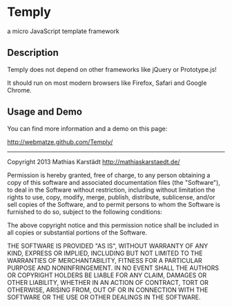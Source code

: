 Temply
======

a micro JavaScript template framework

Description
-----------

Temply does not depend on other frameworks like jQuery or Prototype.js!

It should run on most modern browsers like Firefox, Safari and Google Chrome.

Usage and Demo
--------------

You can find more information and a demo on this page:

http://webmatze.github.com/Temply/

-----

Copyright 2013 Mathias Karstädt
http://mathiaskarstaedt.de/

Permission is hereby granted, free of charge, to any person obtaining
a copy of this software and associated documentation files (the
"Software"), to deal in the Software without restriction, including
without limitation the rights to use, copy, modify, merge, publish,
distribute, sublicense, and/or sell copies of the Software, and to
permit persons to whom the Software is furnished to do so, subject to
the following conditions:

The above copyright notice and this permission notice shall be
included in all copies or substantial portions of the Software.

THE SOFTWARE IS PROVIDED "AS IS", WITHOUT WARRANTY OF ANY KIND,
EXPRESS OR IMPLIED, INCLUDING BUT NOT LIMITED TO THE WARRANTIES OF
MERCHANTABILITY, FITNESS FOR A PARTICULAR PURPOSE AND
NONINFRINGEMENT. IN NO EVENT SHALL THE AUTHORS OR COPYRIGHT HOLDERS BE
LIABLE FOR ANY CLAIM, DAMAGES OR OTHER LIABILITY, WHETHER IN AN ACTION
OF CONTRACT, TORT OR OTHERWISE, ARISING FROM, OUT OF OR IN CONNECTION
WITH THE SOFTWARE OR THE USE OR OTHER DEALINGS IN THE SOFTWARE.
